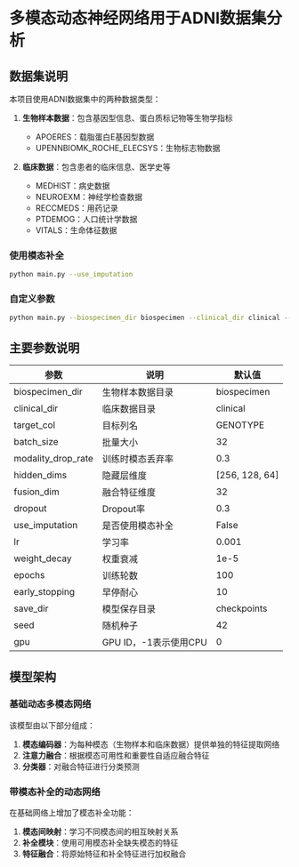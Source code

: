# 多模态动态神经网络用于ADNI数据集分析


## 数据集说明

本项目使用ADNI数据集中的两种数据类型：

1. **生物样本数据**：包含基因型信息、蛋白质标记物等生物学指标
   - APOERES：载脂蛋白E基因型数据
   - UPENNBIOMK_ROCHE_ELECSYS：生物标志物数据

2. **临床数据**：包含患者的临床信息、医学史等
   - MEDHIST：病史数据
   - NEUROEXM：神经学检查数据
   - RECCMEDS：用药记录
   - PTDEMOG：人口统计学数据
   - VITALS：生命体征数据


### 使用模态补全

```bash
python main.py --use_imputation
```

### 自定义参数

```bash
python main.py --biospecimen_dir biospecimen --clinical_dir clinical --target_col GENOTYPE --batch_size 64 --hidden_dims 512 256 128 --fusion_dim 64 --lr 0.0005 --epochs 200
```

## 主要参数说明

| 参数 | 说明 | 默认值 |
|------|------|--------|
| biospecimen_dir | 生物样本数据目录 | biospecimen |
| clinical_dir | 临床数据目录 | clinical |
| target_col | 目标列名 | GENOTYPE |
| batch_size | 批量大小 | 32 |
| modality_drop_rate | 训练时模态丢弃率 | 0.3 |
| hidden_dims | 隐藏层维度 | [256, 128, 64] |
| fusion_dim | 融合特征维度 | 32 |
| dropout | Dropout率 | 0.3 |
| use_imputation | 是否使用模态补全 | False |
| lr | 学习率 | 0.001 |
| weight_decay | 权重衰减 | 1e-5 |
| epochs | 训练轮数 | 100 |
| early_stopping | 早停耐心 | 10 |
| save_dir | 模型保存目录 | checkpoints |
| seed | 随机种子 | 42 |
| gpu | GPU ID，-1表示使用CPU | 0 |

## 模型架构

### 基础动态多模态网络

该模型由以下部分组成：

1. **模态编码器**：为每种模态（生物样本和临床数据）提供单独的特征提取网络
2. **注意力融合**：根据模态可用性和重要性自适应融合特征
3. **分类器**：对融合特征进行分类预测

### 带模态补全的动态网络

在基础网络上增加了模态补全功能：

1. **模态间映射**：学习不同模态间的相互映射关系
2. **补全模块**：使用可用模态补全缺失模态的特征
3. **特征融合**：将原始特征和补全特征进行加权融合

